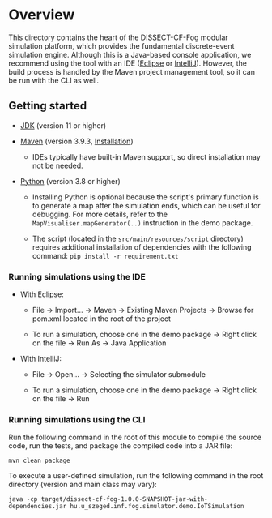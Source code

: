 # Overview

This directory contains the heart of the DISSECT-CF-Fog modular simulation platform, which provides the fundamental discrete-event simulation engine. Although this is a Java-based console application, we recommend using the tool with an IDE ([Eclipse] or [IntelliJ]). However, the build process is handled by the Maven project management tool, so it can be run with the CLI as well.


## Getting started

* [JDK] (version 11 or higher)

* [Maven] (version 3.9.3, [Installation]) 

	* IDEs typically have built-in Maven support, so direct installation may not be needed.

* [Python] (version 3.8 or higher)
 
	* Installing Python is optional because the script's primary function is to generate a map after the simulation ends, which can be useful for debugging. For more details, refer to the `MapVisualiser.mapGenerator(..)` instruction in the demo package. 
	
	* The script (located in the `src/main/resources/script` directory) requires additional installation of dependencies with the following command: `pip install -r requirement.txt`

### Running simulations using the IDE

* With Eclipse:

	* File -> Import... -> Maven -> Existing Maven Projects -> Browse for pom.xml located in the root of the project

	* To run a simulation, choose one in the demo package -> Right click on the file -> Run As -> Java Application
	
* With IntelliJ:
 	
 	* File -> Open... -> Selecting the simulator submodule
 	
 	* To run a simulation, choose one in the demo package -> Right click on the file -> Run 
	
### Running simulations using the CLI

Run the following command in the root of this module to compile the source code, run the tests, and package the compiled code into a JAR file: 

`mvn clean package`

To execute a user-defined simulation, run the following command in the root directory (version and main class may vary):

`java -cp target/dissect-cf-fog-1.0.0-SNAPSHOT-jar-with-dependencies.jar hu.u_szeged.inf.fog.simulator.demo.IoTSimulation`


[Eclipse]: https://www.eclipse.org/downloads/
[IntelliJ]: https://www.jetbrains.com/idea/download
[JDK]: https://www.oracle.com/java/technologies/javase/jdk11-archive-downloads.html
[Maven]: https://maven.apache.org/download.cgi
[Installation]: https://maven.apache.org/install.html
[Python]: https://www.python.org/downloads/